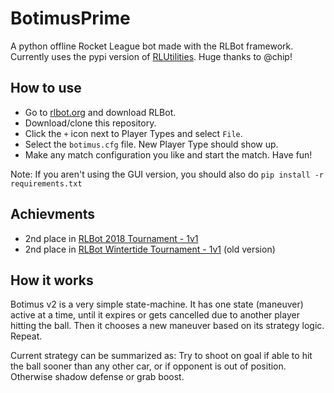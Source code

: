 # BotimusPrime
A python offline Rocket League bot made with the RLBot framework.
Currently uses the pypi version of [RLUtilities](https://github.com/samuelpmish/RLUtilities/). Huge thanks to @chip!

## How to use
- Go to [rlbot.org](http://www.rlbot.org/) and download RLBot.
- Download/clone this repository.
- Click the ``+`` icon next to Player Types and select ``File``.
- Select the ``botimus.cfg`` file. New Player Type should show up.
- Make any match configuration you like and start the match. Have fun!

Note: If you aren't using the GUI version, you should also do ``pip install -r requirements.txt``

## Achievments
- 2nd place in [RLBot 2018 Tournament - 1v1](https://www.youtube.com/watch?v=TPb-6NzXkRw)
- 2nd place in [RLBot Wintertide Tournament - 1v1](https://www.youtube.com/watch?v=vRqfJO701oE) (old version)

## How it works
Botimus v2 is a very simple state-machine. It has one state (maneuver) active at a time, until it expires or gets cancelled due to another player hitting the ball. Then it chooses a new maneuver based on its strategy logic. Repeat.

Current strategy can be summarized as: Try to shoot on goal if able to hit the ball sooner than any other car, or if opponent is out of position. Otherwise shadow defense or grab boost.
